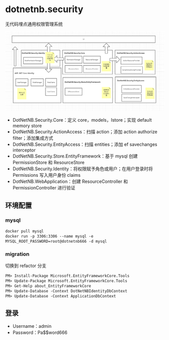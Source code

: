 # dotnetnb.security
无代码埋点通用权限管理系统

![](https://github.com/MingsonZheng/dotnetnb.security/blob/main/image/%E5%B1%82%E7%BA%A7%E5%88%86%E8%A7%A3.jpg)

- DotNetNB.Security.Core：定义 core，models，Istore；实现 default memory store
- DotNetNB.Security.ActionAccess：扫描 action；添加 action authorize filter；添加集成方式
- DotNetNB.Security.EntityAccess：扫描 entities；添加 ef savechanges interceptor
- DotNetNB.Security.Store.EntityFramework：基于 mysql 创建 PermissionStore 和 ResourceStore
- DotNetNB.Security.Identity：将权限赋予角色或用户；在用户登录时将 Permissions 写入用户身份 claims
- DotNetNB.WebApplication：创建 ResourceController 和 PermissionController 进行验证

## 环境配置

### mysql
```
docker pull mysql
docker run -p 3306:3306 --name mysql -e MYSQL_ROOT_PASSWORD=root@dotnetnb666 -d mysql
```

### migration

切换到 refactor 分支
```
PM> Install-Package Microsoft.EntityFrameworkCore.Tools
PM> Update-Package Microsoft.EntityFrameworkCore.Tools
PM> Get-Help about_EntityFrameworkCore
PM> Update-Database -Context DotNetNBIdentityDbContext
PM> Update-Database -Context ApplicationDbContext
```

## 登录
- Username：admin
- Password：Pa$$word666
